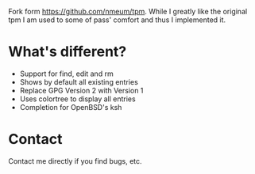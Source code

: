 
Fork form https://github.com/nmeum/tpm.  While I greatly like the original tpm I am used to some of pass' comfort and thus I implemented it.

What's different?
=================

* Support for find, edit and rm
* Shows by default all existing entries
* Replace GPG Version 2 with Version 1
* Uses colortree to display all entries
* Completion for OpenBSD's ksh

Contact
=======

Contact me directly if you find bugs, etc.

